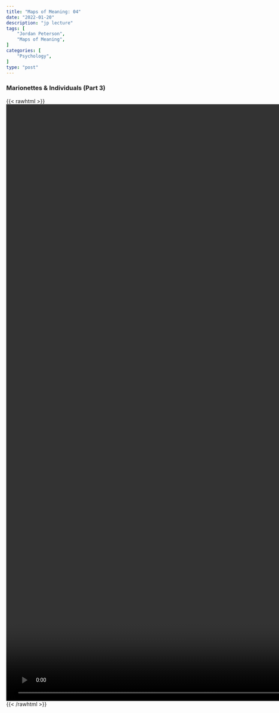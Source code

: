 ```yaml
---
title: "Maps of Meaning: 04"
date: "2022-01-20"
description: "jp lecture"
tags: [
    "Jordan Peterson",
    "Maps of Meaning",
]
categories: [
    "Psychology",
]
type: "post"
---
```

### Marionettes & Individuals (Part 3)
{{< rawhtml >}}
    <video style="height:40vh;width:auto" overflow="hidden" controls>
        <source src="https://lectures.dev00ps.com/maps-of-meaning/2017_Maps_of_Meaning_04_Marionettes_and_Individuals__8Part_3_9.mp4" type="video/mp4"> 
    </video>
{{< /rawhtml >}}